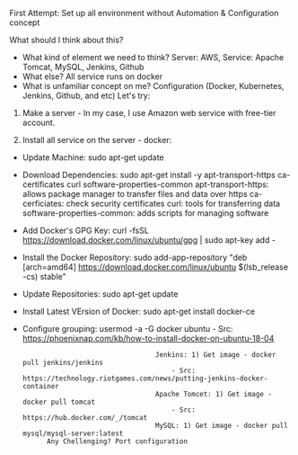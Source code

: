    First Attempt: Set up all environment without Automation & Configuration concept 

What should I think about this? 
- What kind of element we need to think? Server: AWS, Service: Apache Tomcat, MySQL, Jenkins, Github
- What else? All service runs on docker
- What is unfamiliar concept on me? Configuration (Docker, Kubernetes, Jenkins, Github, and etc)
Let's try: 

1) Make a server - In my case, I use Amazon web service with free-tier account. 

2) Install all service on the server - <Bold>docker<Bold>: 
- Update Machine: sudo apt-get update
- Download Dependencies: sudo apt-get install -y apt-transport-https ca-certificates curl software-properties-common 
      apt-transport-https: allows package manager to transfer files and data over https
      ca-cerficiates: check security certificates
      curl: tools for transferring data
      software-properties-common: adds scripts for managing software
- Add Docker's GPG Key: curl -fsSL https://download.docker.com/linux/ubuntu/gpg | sudo apt-key add -
- Install the Docker Repository: sudo add-app-repository "deb [arch=amd64] https://download.docker.com/linux/ubuntu $(lsb_release -cs) stable"
- Update Repositories: sudo apt-get update
- Install Latest VErsion of Docker: sudo apt-get install docker-ce
- Configure grouping: usermod -a -G docker ubuntu
                                                     - Src: https://phoenixnap.com/kb/how-to-install-docker-on-ubuntu-18-04
                                                     
                                       Jenkins: 1) Get image - docker pull jenkins/jenkins
                                           - Src: https://technology.riotgames.com/news/putting-jenkins-docker-container
                                       Apache Tomcet: 1) Get image - docker pull tomcat
                                           - Src: https://hub.docker.com/_/tomcat
                                       MySQL: 1) Get image - docker pull mysql/mysql-server:latest
            Any Chellenging? Port configuration
